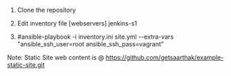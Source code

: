 1. Clone the repository
2. Edit inventory file
   [webservers]
   jenkins-s1

3. #ansible-playbook -i inventory.ini site.yml --extra-vars "ansible_ssh_user=root ansible_ssh_pass=vagrant"

Note: Static Site web content is @ https://github.com/getsaarthak/example-static-site.git
